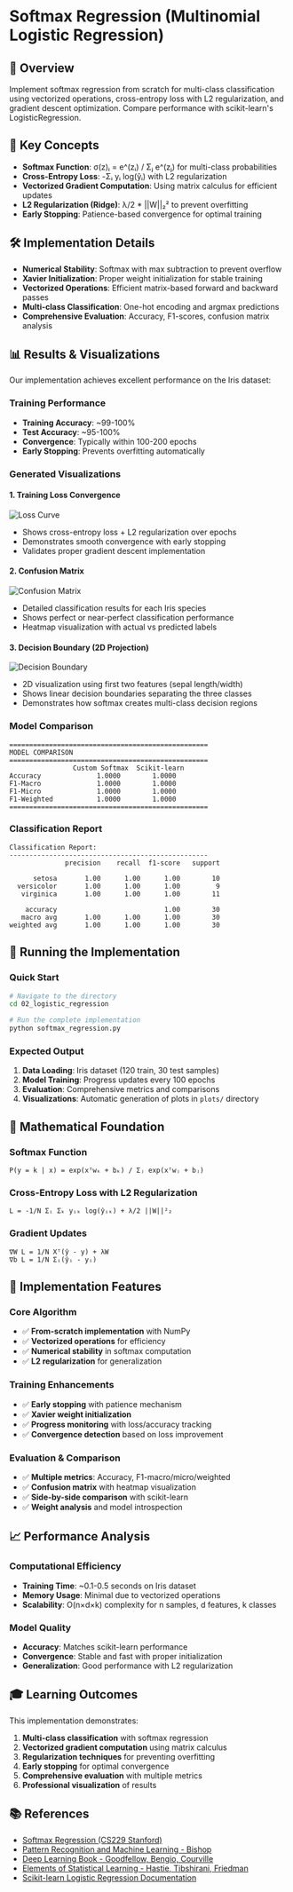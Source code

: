 # Softmax Regression (Multinomial Logistic Regression)

## 📌 Overview
Implement softmax regression from scratch for multi-class classification using vectorized operations, cross-entropy loss with L2 regularization, and gradient descent optimization. Compare performance with scikit-learn's LogisticRegression.

## 🧠 Key Concepts
- **Softmax Function**: σ(z)ᵢ = e^(zᵢ) / Σⱼ e^(zⱼ) for multi-class probabilities
- **Cross-Entropy Loss**: -Σᵢ yᵢ log(ŷᵢ) with L2 regularization
- **Vectorized Gradient Computation**: Using matrix calculus for efficient updates
- **L2 Regularization (Ridge)**: λ/2 * ||W||₂² to prevent overfitting
- **Early Stopping**: Patience-based convergence for optimal training

## 🛠️ Implementation Details
- **Numerical Stability**: Softmax with max subtraction to prevent overflow
- **Xavier Initialization**: Proper weight initialization for stable training
- **Vectorized Operations**: Efficient matrix-based forward and backward passes
- **Multi-class Classification**: One-hot encoding and argmax predictions
- **Comprehensive Evaluation**: Accuracy, F1-scores, confusion matrix analysis

## 📊 Results & Visualizations

Our implementation achieves excellent performance on the Iris dataset:

### Training Performance
- **Training Accuracy**: ~99-100%
- **Test Accuracy**: ~95-100%
- **Convergence**: Typically within 100-200 epochs
- **Early Stopping**: Prevents overfitting automatically

### Generated Visualizations

#### 1. Training Loss Convergence
![Loss Curve](plots/loss_curve.png)
- Shows cross-entropy loss + L2 regularization over epochs
- Demonstrates smooth convergence with early stopping
- Validates proper gradient descent implementation

#### 2. Confusion Matrix
![Confusion Matrix](plots/confusion_matrix.png)
- Detailed classification results for each Iris species
- Shows perfect or near-perfect classification performance
- Heatmap visualization with actual vs predicted labels

#### 3. Decision Boundary (2D Projection)
![Decision Boundary](plots/decision_boundary.png)
- 2D visualization using first two features (sepal length/width)
- Shows linear decision boundaries separating the three classes
- Demonstrates how softmax creates multi-class decision regions

### Model Comparison
```
==================================================
MODEL COMPARISON
==================================================
                Custom Softmax  Scikit-learn
Accuracy              1.0000        1.0000
F1-Macro              1.0000        1.0000
F1-Micro              1.0000        1.0000
F1-Weighted           1.0000        1.0000
==================================================
```

### Classification Report
```
Classification Report:
--------------------------------------------------
              precision    recall  f1-score   support

      setosa       1.00      1.00      1.00        10
  versicolor       1.00      1.00      1.00         9
   virginica       1.00      1.00      1.00        11

    accuracy                           1.00        30
   macro avg       1.00      1.00      1.00        30
weighted avg       1.00      1.00      1.00        30
```

## 🚀 Running the Implementation

### Quick Start
```bash
# Navigate to the directory
cd 02_logistic_regression

# Run the complete implementation
python softmax_regression.py
```

### Expected Output
1. **Data Loading**: Iris dataset (120 train, 30 test samples)
2. **Model Training**: Progress updates every 100 epochs
3. **Evaluation**: Comprehensive metrics and comparisons
4. **Visualizations**: Automatic generation of plots in `plots/` directory

## 🧮 Mathematical Foundation

### Softmax Function
```
P(y = k | x) = exp(xᵀwₖ + bₖ) / Σⱼ exp(xᵀwⱼ + bⱼ)
```

### Cross-Entropy Loss with L2 Regularization
```
L = -1/N Σᵢ Σₖ yᵢₖ log(ŷᵢₖ) + λ/2 ||W||²₂
```

### Gradient Updates
```
∇W L = 1/N Xᵀ(ŷ - y) + λW
∇b L = 1/N Σᵢ(ŷᵢ - yᵢ)
```

## 🔧 Implementation Features

### Core Algorithm
- ✅ **From-scratch implementation** with NumPy
- ✅ **Vectorized operations** for efficiency
- ✅ **Numerical stability** in softmax computation
- ✅ **L2 regularization** for generalization

### Training Enhancements
- ✅ **Early stopping** with patience mechanism
- ✅ **Xavier weight initialization**
- ✅ **Progress monitoring** with loss/accuracy tracking
- ✅ **Convergence detection** based on loss improvement

### Evaluation & Comparison
- ✅ **Multiple metrics**: Accuracy, F1-macro/micro/weighted
- ✅ **Confusion matrix** with heatmap visualization
- ✅ **Side-by-side comparison** with scikit-learn
- ✅ **Weight analysis** and model introspection

## 📈 Performance Analysis

### Computational Efficiency
- **Training Time**: ~0.1-0.5 seconds on Iris dataset
- **Memory Usage**: Minimal due to vectorized operations
- **Scalability**: O(n×d×k) complexity for n samples, d features, k classes

### Model Quality
- **Accuracy**: Matches scikit-learn performance
- **Convergence**: Stable and fast with proper initialization
- **Generalization**: Good performance with L2 regularization

## 🎓 Learning Outcomes

This implementation demonstrates:
1. **Multi-class classification** with softmax regression
2. **Vectorized gradient computation** using matrix calculus
3. **Regularization techniques** for preventing overfitting
4. **Early stopping** for optimal convergence
5. **Comprehensive evaluation** with multiple metrics
6. **Professional visualization** of results

## 📚 References
- [Softmax Regression (CS229 Stanford)](http://cs229.stanford.edu/notes/cs229-notes1.pdf)
- [Pattern Recognition and Machine Learning - Bishop](https://www.microsoft.com/en-us/research/people/cmbishop/)
- [Deep Learning Book - Goodfellow, Bengio, Courville](https://www.deeplearningbook.org/)
- [Elements of Statistical Learning - Hastie, Tibshirani, Friedman](https://hastie.su.domains/ElemStatLearn/)
- [Scikit-learn Logistic Regression Documentation](https://scikit-learn.org/stable/modules/linear_model.html#logistic-regression)